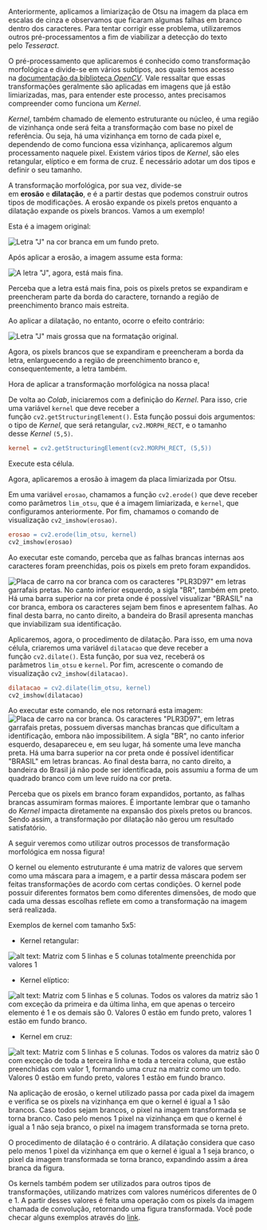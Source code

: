 Anteriormente, aplicamos a limiarização de Otsu na imagem da placa em escalas de cinza e observamos que ficaram algumas falhas em branco dentro dos caracteres. Para tentar corrigir esse problema, utilizaremos outros pré-processamentos a fim de viabilizar a detecção do texto pelo _Tesseract_.

O pré-processamento que aplicaremos é conhecido como transformação morfológica e divide-se em vários subtipos, aos quais temos acesso na [documentação da biblioteca _OpenCV_](https://docs.opencv.org/4.x/d9/d61/tutorial_py_morphological_ops.html). Vale ressaltar que essas transformações geralmente são aplicadas em imagens que já estão limiarizadas, mas, para entender este processo, antes precisamos compreender como funciona um _Kernel_.

_Kernel_, também chamado de elemento estruturante ou núcleo, é uma região de vizinhança onde será feita a transformação com base no pixel de referência. Ou seja, há uma vizinhança em torno de cada pixel e, dependendo de como funciona essa vizinhança, aplicaremos algum processamento naquele pixel. Existem vários tipos de _Kernel_, são eles retangular, elíptico e em forma de cruz. É necessário adotar um dos tipos e definir o seu tamanho.

A transformação morfológica, por sua vez, divide-se em **erosão** e **dilatação**, e é a partir destas que podemos construir outros tipos de modificações. A erosão expande os pixels pretos enquanto a dilatação expande os pixels brancos. Vamos a um exemplo!

Esta é a imagem original:

![Letra "J" na cor branca em um fundo preto.](https://cdn1.gnarususercontent.com.br/1/1310269/f11bdc7b-85f0-4343-bc09-fa22afac945a.png)

Após aplicar a erosão, a imagem assume esta forma:

![A letra "J", agora, está mais fina.](https://cdn1.gnarususercontent.com.br/1/1310269/50378ae4-cbbd-4653-bfe9-7d3be55f7ab0.png)

Perceba que a letra está mais fina, pois os pixels pretos se expandiram e preencheram parte da borda do caractere, tornando a região de preenchimento branco mais estreita.

Ao aplicar a dilatação, no entanto, ocorre o efeito contrário:

![Letra "J" mais grossa que na formatação original.](https://cdn1.gnarususercontent.com.br/1/1310269/64f5a68d-bd2f-464f-8cb0-4cb2f425f6dd.png)

Agora, os pixels brancos que se expandiram e preencheram a borda da letra, enlarguecendo a região de preenchimento branco e, consequentemente, a letra também.

Hora de aplicar a transformação morfológica na nossa placa!

De volta ao _Colab_, iniciaremos com a definição do _Kernel_. Para isso, crie uma variável `kernel` que deve receber a função `cv2.getStructuringElement()`. Esta função possui dois argumentos: o tipo de _Kernel_, que será retangular, `cv2.MORPH_RECT`, e o tamanho desse _Kernel_ `(5,5)`.

```ini
kernel = cv2.getStructuringElement(cv2.MORPH_RECT, (5,5))
```

Execute esta célula.

Agora, aplicaremos a erosão à imagem da placa limiarizada por Otsu.

Em uma variável `erosao`, chamamos a função `cv2.erode()` que deve receber como parâmetros `lim_otsu`, que é a imagem limiarizada, e `kernel`, que configuramos anteriormente. Por fim, chamamos o comando de visualização `cv2_imshow(erosao)`.

```makefile
erosao = cv2.erode(lim_otsu, kernel)
cv2_imshow(erosao)
```

Ao executar este comando, perceba que as falhas brancas internas aos caracteres foram preenchidas, pois os pixels em preto foram expandidos.

![Placa de carro na cor branca com os caracteres "PLR3D97" em letras garrafais pretas. No canto inferior esquerdo, a sigla "BR", também em preto. Há uma barra superior na cor preta onde é possível visualizar "BRASIL" na cor branca, embora os caracteres sejam bem finos e apresentem falhas. Ao final desta barra, no canto direito, a bandeira do Brasil apresenta manchas que inviabilizam sua identificação.](https://cdn1.gnarususercontent.com.br/1/1310269/6448dbfa-da78-4bb6-8ba7-f645b8bf23a1.png)

Aplicaremos, agora, o procedimento de dilatação. Para isso, em uma nova célula, criaremos uma variável `dilatacao` que deve receber a função `cv2.dilate()`. Esta função, por sua vez, receberá os parâmetros `lim_otsu` e `kernel`. Por fim, acrescente o comando de visualização `cv2_imshow(dilatacao)`.

```makefile
dilatacao = cv2.dilate(lim_otsu, kernel)
cv2_imshow(dilatacao)
```

Ao executar este comando, ele nos retornará esta imagem:![Placa de carro na cor branca. Os caracteres "PLR3D97", em letras garrafais pretas, possuem diversas manchas brancas que dificultam a identificação, embora não impossibilitem. A sigla "BR", no canto inferior esquerdo, desapareceu e, em seu lugar, há somente uma leve mancha preta. Há uma barra superior na cor preta onde é possível identificar "BRASIL" em letras brancas. Ao final desta barra, no canto direito, a bandeira do Brasil já não pode ser identificada, pois assumiu a forma de um quadrado branco com um leve ruído na cor preta.](https://cdn1.gnarususercontent.com.br/1/1310269/006d0952-5604-4411-977a-d53056d414ae.png)

Perceba que os pixels em branco foram expandidos, portanto, as falhas brancas assumiram formas maiores. É importante lembrar que o tamanho do _Kernel_ impacta diretamente na expansão dos pixels pretos ou brancos. Sendo assim, a transformação por dilatação não gerou um resultado satisfatório.

A seguir veremos como utilizar outros processos de transformação morfológica em nossa figura!

O kernel ou elemento estruturante é uma matriz de valores que servem como uma máscara para a imagem, e a partir dessa máscara podem ser feitas transformações de acordo com certas condições. O kernel pode possuir diferentes formatos bem como diferentes dimensões, de modo que cada uma dessas escolhas reflete em como a transformação na imagem será realizada.

Exemplos de kernel com tamanho 5x5:

-   Kernel retangular:

![alt text: Matriz com 5 linhas e 5 colunas totalmente preenchida por valores 1](https://caelum-online-public.s3.amazonaws.com/2666-visao-computacional/03/Aula3-img1.png)

-   Kernel elíptico:

![alt text: Matriz com 5 linhas e 5 colunas. Todos os valores da matriz são 1 com exceção da primeira e da última linha, em que apenas o terceiro elemento é 1 e os demais são 0. Valores 0 estão em fundo preto, valores 1 estão em fundo branco.](https://caelum-online-public.s3.amazonaws.com/2666-visao-computacional/03/Aula3-img2.png)

-   Kernel em cruz:

![alt text: Matriz com 5 linhas e 5 colunas. Todos os valores da matriz são 0 com exceção de toda a terceira linha e toda a terceira coluna, que estão preenchidas com valor 1, formando uma cruz na matriz como um todo. Valores 0 estão em fundo preto, valores 1 estão em fundo branco.](https://caelum-online-public.s3.amazonaws.com/2666-visao-computacional/03/Aula3-img3.png)

Na aplicação de erosão, o kernel utilizado passa por cada pixel da imagem e verifica se os pixels na vizinhança em que o kernel é igual a 1 são brancos. Caso todos sejam brancos, o pixel na imagem transformada se torna branco. Caso pelo menos 1 pixel na vizinhança em que o kernel é igual a 1 não seja branco, o pixel na imagem transformada se torna preto.

O procedimento de dilatação é o contrário. A dilatação considera que caso pelo menos 1 pixel da vizinhança em que o kernel é igual a 1 seja branco, o pixel da imagem transformada se torna branco, expandindo assim a área branca da figura.

Os kernels também podem ser utilizados para outros tipos de transformações, utilizando matrizes com valores numéricos diferentes de 0 e 1. A partir desses valores é feita uma operação com os pixels da imagem chamada de convolução, retornando uma figura transformada. Você pode checar alguns exemplos através do [link](https://en.wikipedia.org/wiki/Kernel_%28image_processing%29).